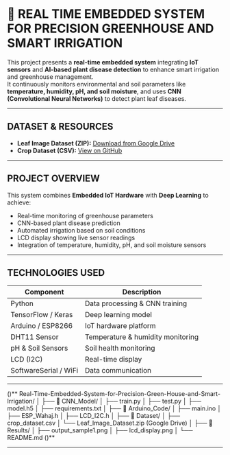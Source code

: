 # 🌱 REAL TIME EMBEDDED SYSTEM FOR PRECISION GREENHOUSE AND SMART IRRIGATION

This project presents a **real-time embedded system** integrating **IoT sensors** and **AI-based plant disease detection** to enhance smart irrigation and greenhouse management.  
It continuously monitors environmental and soil parameters like **temperature, humidity, pH, and soil moisture**, and uses **CNN (Convolutional Neural Networks)** to detect plant leaf diseases.

---

##  DATASET & RESOURCES

-  **Leaf Image Dataset (ZIP):** [Download from Google Drive](https://drive.google.com/file/d/1yqRFZw-xMvbLoj4Yx1Tqa7uR9z3-PaIF/view?usp=sharing)
-  **Crop Dataset (CSV):** [View on GitHub](https://github.com/Itzrohini/Real-Time-Embedded-System-for-Precision-Green-House-and-Smart-Irrigation/blob/main/crop_dataset.csv)

---

##  PROJECT OVERVIEW

This system combines **Embedded IoT Hardware** with **Deep Learning** to achieve:
-  Real-time monitoring of greenhouse parameters  
-  CNN-based plant disease prediction  
-  Automated irrigation based on soil conditions  
-  LCD display showing live sensor readings  
-  Integration of temperature, humidity, pH, and soil moisture sensors  

---

## TECHNOLOGIES USED

| Component | Description |
|------------|-------------|
|  Python | Data processing & CNN training |
|  TensorFlow / Keras | Deep learning model |
|  Arduino / ESP8266 | IoT hardware platform |
|  DHT11 Sensor | Temperature & humidity monitoring |
|  pH & Soil Sensors | Soil health monitoring |
|  LCD (I2C) | Real-time display |
|  SoftwareSerial / WiFi | Data communication |

---
()**
Real-Time-Embedded-System-for-Precision-Green-House-and-Smart-Irrigation/
│
├── 📁 CNN_Model/
│   ├── train.py
│   ├── test.py
│   ├── model.h5
│   ├── requirements.txt
│
├── 📁 Arduino_Code/
│   ├── main.ino
│   ├── ESP_Wahaj.h
│   ├── LCD_I2C.h
│
├── 📁 Dataset/
│   ├── crop_dataset.csv
│   └── Leaf_Image_Dataset.zip (Google Drive)
│
├── 📁 Results/
│   ├── output_sample1.png
│   ├── lcd_display.png
│
└── README.md
()**

---



